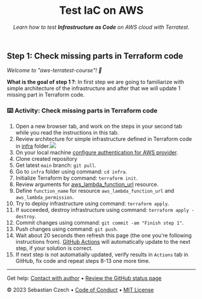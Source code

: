 <header>

<!--
  <<< Author notes: Course header >>>
  Read <https://skills.github.com/quickstart> for more information about how to build courses using this template.
  Include a 1280×640 image, course name in sentence case, and a concise description in emphasis.
  In your repository settings: enable template repository, add your 1280×640 social image, auto delete head branches.
  Next to "About", add description & tags; disable releases, packages, & environments.
  Add your open source license, GitHub uses the MIT license.
-->

# Test IaC on AWS

_Learn how to test **Infrastructure as Code** on AWS cloud with Terratest._

</header>

<!--
  <<< Author notes: Step 1 >>>
  Choose 3-5 steps for your course.
  The first step is always the hardest, so pick something easy!
  Link to docs.github.com for further explanations.
  Encourage users to open new tabs for steps!
-->

## Step 1: Check missing parts in Terraform code

_Welcome to "aws-terratest-course"! :wave:_

**What is the goal of step 1 ?**: In first step we are going to familiarize with simple architecture of the infrastructure and after that we will update 1 missing part in Terraform code.

### :keyboard: Activity: Check missing parts in Terraform code

1. Open a new browser tab, and work on the steps in your second tab while you read the instructions in this tab.
2. Review architecture for simple infrastructure defined in Terraform code in [infra](infra) folder.![](../../design/architecture_diagram.png)
3. On your local machine [configure authentication for AWS provider](https://registry.terraform.io/providers/hashicorp/aws/latest/docs#authentication-and-configuration).
4. Clone created repository
5. Get latest ``main`` branch: ``git pull``.
6. Go to ``infra`` folder using command: ``cd infra``.
7. Initialize Terraform by command: ``terraform init``.
8. Review arguments for [aws_lambda_function_url](https://registry.terraform.io/providers/hashicorp/aws/latest/docs/resources/lambda_function_url.html) resource.
9. Define ``function_name`` for resource ``aws_lambda_function_url`` and ``aws_lambda_permission``.
10. Try to deploy infrastructure using command: ``terraform apply``.
11. If succeeded, destroy infrastructure using command: ``terraform apply -destroy``.
12. Commit changes using command: ``git commit -am "Finish step 1"``.
13. Push changes using command: ``git push``.
14. Wait about 20 seconds then refresh this page (the one you're following instructions from). [GitHub Actions](https://docs.github.com/en/actions) will automatically update to the next step, if your solution is correct.
15. If next step is not automatially updated, verify results in ``Actions`` tab in GitHub, fix code and repeat steps 8-13 one more time.

<footer>

<!--
  <<< Author notes: Footer >>>
  Add a link to get support, GitHub status page, code of conduct, license link.
-->

---

Get help: [Contact with author](https://github.com/sebastianczech) &bull; [Review the GitHub status page](https://www.githubstatus.com/)

&copy; 2023 Sebastian Czech &bull; [Code of Conduct](https://www.contributor-covenant.org/version/2/1/code_of_conduct/code_of_conduct.md) &bull; [MIT License](https://gh.io/mit)

</footer>
